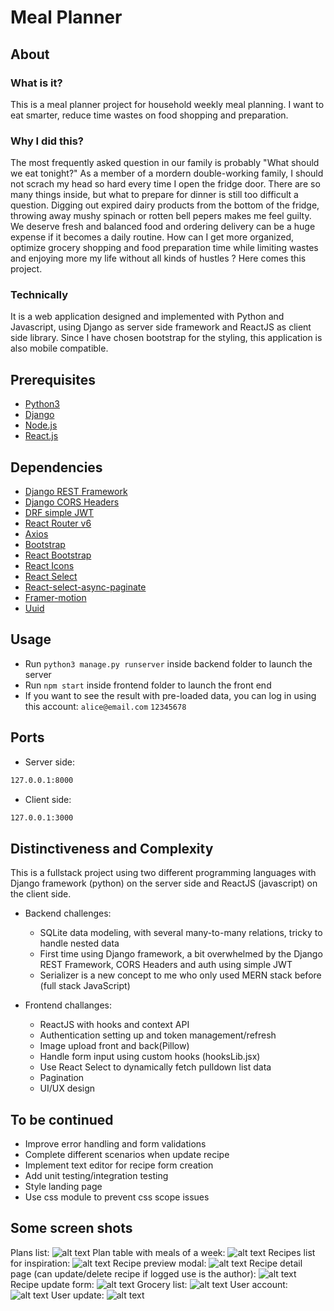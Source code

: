# Meal Planner

## About

### What is it?

This is a meal planner project for household weekly meal planning. I want to eat smarter, reduce time wastes on food shopping and preparation.

### Why I did this?

The most frequently asked question in our family is probably "What should we eat tonight?"
As a member of a mordern double-working family, I should not scrach my head so hard every time I open the fridge door. There are so many things inside, but what to prepare for dinner is still too difficult a question.
Digging out expired dairy products from the bottom of the fridge, throwing away mushy spinach or rotten bell pepers makes me feel guilty.
We deserve fresh and balanced food and ordering delivery can be a huge expense if it becomes a daily routine.
How can I get more organized, optimize grocery shopping and food preparation time while limiting wastes and enjoying more my life without all kinds of hustles ? Here comes this project.

### Technically

It is a web application designed and implemented with Python and Javascript, using Django as server side framework and ReactJS as client side library.
Since I have chosen bootstrap for the styling, this application is also mobile compatible.

## Prerequisites

-   [Python3](https://www.python.org/downloads/)
-   [Django](https://www.djangoproject.com/)
-   [Node.js](https://nodejs.org/en/)
-   [React.js](https://reactjs.org/)

## Dependencies

-   [Django REST Framework](https://www.django-rest-framework.org/)
-   [Django CORS Headers](https://pypi.org/project/django-cors-headers/)
-   [DRF simple JWT](https://django-rest-framework-simplejwt.readthedocs.io/en/latest/)
-   [React Router v6](https://reactrouter.com/)
-   [Axios](https://axios-http.com/)
-   [Bootstrap](https://getbootstrap.com/docs/5.0/getting-started/introduction/)
-   [React Bootstrap](https://react-bootstrap.netlify.app/)
-   [React Icons](https://react-icons.github.io/react-icons/)
-   [React Select](https://react-select.com/home)
-   [React-select-async-paginate](https://github.com/vtaits/react-select-async-paginate/tree/master/packages/react-select-async-paginate)
-   [Framer-motion](https://www.framer.com/motion/)
-   [Uuid](https://www.npmjs.com/package/uuid)

## Usage

-   Run `python3 manage.py runserver` inside backend folder to launch the server
-   Run `npm start` inside frontend folder to launch the front end
-   If you want to see the result with pre-loaded data, you can log in using this account:
    `alice@email.com`
    `12345678`

## Ports

-   Server side:

```sh
127.0.0.1:8000
```

-   Client side:

```sh
127.0.0.1:3000
```

## Distinctiveness and Complexity

This is a fullstack project using two different programming languages with Django framework (python) on the server side and ReactJS (javascript) on the client side.

-   Backend challenges:

    -   SQLite data modeling, with several many-to-many relations, tricky to handle nested data
    -   First time using Django framework, a bit overwhelmed by the Django REST Framework, CORS Headers and auth using simple JWT
    -   Serializer is a new concept to me who only used MERN stack before (full stack JavaScript)

-   Frontend challanges:
    -   ReactJS with hooks and context API
    -   Authentication setting up and token management/refresh
    -   Image upload front and back(Pillow)
    -   Handle form input using custom hooks (hooksLib.jsx)
    -   Use React Select to dynamically fetch pulldown list data
    -   Pagination
    -   UI/UX design

## To be continued

-   Improve error handling and form validations
-   Complete different scenarios when update recipe
-   Implement text editor for recipe form creation
-   Add unit testing/integration testing
-   Style landing page
-   Use css module to prevent css scope issues

## Some screen shots

Plans list:
![alt text](https://github.com/cligrenet/meal-planner/blob/main/screenshots/1_planlist.png)
Plan table with meals of a week:
![alt text](https://github.com/cligrenet/meal-planner/blob/main/screenshots/2_plan_table.png)
Recipes list for inspiration:
![alt text](https://github.com/cligrenet/meal-planner/blob/main/screenshots/3_recipelist.png)
Recipe preview modal:
![alt text](https://github.com/cligrenet/meal-planner/blob/main/screenshots/4_recipe_preview_modal.png)
Recipe detail page (can update/delete recipe if logged use is the author):
![alt text](https://github.com/cligrenet/meal-planner/blob/main/screenshots/5_recipe_details.png)
Recipe update form:
![alt text](https://github.com/cligrenet/meal-planner/blob/main/screenshots/6_update_recipe_form.png)
Grocery list:
![alt text](https://github.com/cligrenet/meal-planner/blob/main/screenshots/7_grocerylist.png)
User account:
![alt text](https://github.com/cligrenet/meal-planner/blob/main/screenshots/8_user_account.png)
User update:
![alt text](https://github.com/cligrenet/meal-planner/blob/main/screenshots/9_update_user_account.png)
